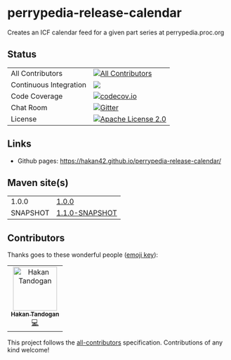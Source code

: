 # perrypedia-release-calendar
Creates an ICF calendar feed for a given part series at perrypedia.proc.org

## Status

|     |     |
| --- | --- |
| All Contributors | [![All Contributors](https://img.shields.io/badge/all_contributors-1-orange.svg?style=flat-square)](#contributors) |
| Continuous Integration | [![](https://travis-ci.org/hakan42/perrypedia-release-calendar.svg?branch=master)](https://travis-ci.org/hakan42/perrypedia-release-calendar) |
| Code Coverage | [![codecov.io](http://codecov.io/github/hakan42/perrypedia-release-calendar/coverage.svg?branch=master)](http://codecov.io/github/hakan42/perrypedia-release-calendar?branch=master) |
| Chat Room | [![Gitter](https://badges.gitter.im/Join%20Chat.svg)](https://gitter.im/hakan42/perrypedia-release-calendar?utm_source=badge&utm_medium=badge&utm_campaign=pr-badge) |
| License | [![Apache License 2.0](https://img.shields.io/badge/license-Apache%202.0-brightgreen.svg?style=flat)](https://www.tldrlegal.com/l/apache2) |

## Links

* Github pages: https://hakan42.github.io/perrypedia-release-calendar/

## Maven site(s)

|     |     |
| --- | --- |
| 1.0.0 | [1.0.0](https://hakan42.github.io/perrypedia-release-calendar/site/1.0.0/) |
| SNAPSHOT | [1.1.0-SNAPSHOT](https://hakan42.github.io/perrypedia-release-calendar/site/1.1.0-SNAPSHOT/) |

## Contributors

Thanks goes to these wonderful people ([emoji key](https://allcontributors.org/docs/en/emoji-key)):

<!-- ALL-CONTRIBUTORS-LIST:START - Do not remove or modify this section -->
<!-- prettier-ignore -->
<table><tr><td align="center"><a href="https://blog.gurkensalat.com/"><img src="https://avatars2.githubusercontent.com/u/352641?v=4" width="100px;" alt="Hakan Tandogan"/><br /><sub><b>Hakan Tandogan</b></sub></a><br /><a href="https://github.com/hakan42/perrypedia-release-calendar/commits?author=hakan42" title="Code">💻</a></td></tr></table>

<!-- ALL-CONTRIBUTORS-LIST:END -->

This project follows the [all-contributors](https://github.com/all-contributors/all-contributors) specification. Contributions of any kind welcome!